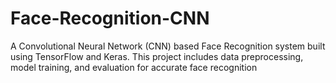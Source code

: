 # Face-Recognition-CNN
A Convolutional Neural Network (CNN) based Face Recognition system built using TensorFlow and Keras. This project includes data preprocessing, model training, and evaluation for accurate face recognition
